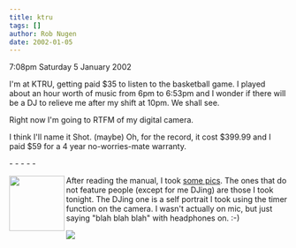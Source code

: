 ```yaml
---
title: ktru
tags: []
author: Rob Nugen
date: 2002-01-05
---
```


<p class=date>7:08pm Saturday 5 January 2002</p>

<p>I'm at KTRU, getting paid $35 to listen to the
basketball game.  I played about an hour worth of
music from 6pm to 6:53pm and I wonder if there will be
a DJ to relieve me after my shift at 10pm.  We shall
see.</p>

<p>Right now I'm going to RTFM of my digital
camera.</p>

<p>I think I'll name it Shot.  (maybe) Oh, for the
record, it cost $399.99 and I paid $59 for a 4 year
no-worries-mate warranty.</p>

<p>- - - - -</p>

<p><a href="/cgi-local/images.cgi?dir=ktru&file=ktru_dj_rob.jpg"><img
src="/images/ktru/thumbs/ktru_dj_rob.jpg" height=100
align=left></a>After reading the manual, I took <a
href="/cgi-local/images.cgi/?dir=ktru&file=ktru_clock.jpg">some
pics</a>. The ones that do not feature people (except for me DJing)
are those I took tonight.  The DJing one is a self portrait I took
using the timer function on the camera.  I wasn't actually on mic, but
just saying "blah blah blah" with headphones on.  :-)</p>

<p><img src="/images/rob/wL-ROB.gif"/></p>
